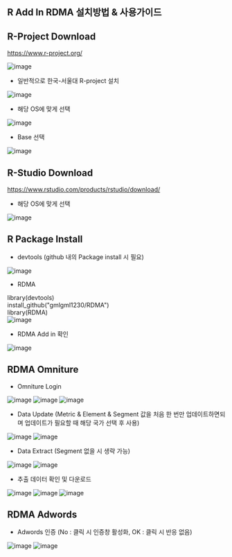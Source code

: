 ## R Add In RDMA 설치방법 & 사용가이드
   
## R-Project Download

https://www.r-project.org/

![image](https://user-images.githubusercontent.com/36947676/38477309-d78b77c2-3bec-11e8-989f-f852a20bbadf.png)

- 일반적으로 한국-서울대 R-project 설치

![image](https://user-images.githubusercontent.com/36947676/38477414-5cc2f032-3bed-11e8-9361-04f41971c7bc.png)

- 해당 OS에 맞게 선택

![image](https://user-images.githubusercontent.com/36947676/38478854-60d96440-3bf6-11e8-90d4-63f8b3b60b4a.png)

- Base 선택

![image](https://user-images.githubusercontent.com/36947676/38480176-e9bc17b4-3bfe-11e8-8280-b7d100653646.png)

## R-Studio Download

https://www.rstudio.com/products/rstudio/download/

- 해당 OS에 맞게 선택

![image](https://user-images.githubusercontent.com/36947676/38480229-3ffa14f0-3bff-11e8-9d79-710b2a5d6b1d.png)

## R Package Install

- devtools (github 내의 Package install 시 필요)

![image](https://user-images.githubusercontent.com/36947676/38480605-7620d3b4-3c01-11e8-8dd2-256ce7fcb644.png)

- RDMA

library(devtools)  
install_github("gmlgml1230/RDMA")  
library(RDMA)  
![image](https://user-images.githubusercontent.com/36947676/38480763-6096133c-3c02-11e8-8f09-4ed8966e2144.png)

- RDMA Add in 확인

![image](https://user-images.githubusercontent.com/36947676/38480794-877a3316-3c02-11e8-9188-c3e0a7a43051.png)


## RDMA Omniture

- Omniture Login

![image](https://user-images.githubusercontent.com/36947676/38481107-1761cb28-3c04-11e8-97d4-8392f573779a.png)
![image](https://user-images.githubusercontent.com/36947676/38481966-43883bd4-3c08-11e8-9973-82a94a3812c4.png)
![image](https://user-images.githubusercontent.com/36947676/38481141-4018726a-3c04-11e8-85b9-0751fdab7aa9.png)

- Data Update (Metric & Element & Segment 값을 처음 한 번만 업데이트하면되며 업데이트가 필요할 때 해당 국가 선택 후 사용)

![image](https://user-images.githubusercontent.com/36947676/38481342-24ed94c4-3c05-11e8-9187-8dd82017d8a1.png)
![image](https://user-images.githubusercontent.com/36947676/38481186-77a8601e-3c04-11e8-8ffa-4129b99e9a4b.png)

- Data Extract (Segment 없을 시 생략 가능)

![image](https://user-images.githubusercontent.com/36947676/38481447-d331296a-3c05-11e8-8f0c-8ae678619117.png)
![image](https://user-images.githubusercontent.com/36947676/38481641-c128bf34-3c06-11e8-8bca-ba5ec3dd0955.png)

- 추출 데이터 확인 및 다운로드

![image](https://user-images.githubusercontent.com/36947676/38481669-ee1bc4fa-3c06-11e8-8f10-2fc3005a7d66.png)
![image](https://user-images.githubusercontent.com/36947676/38481694-0b20abec-3c07-11e8-936c-cd4560c34e98.png)
![image](https://user-images.githubusercontent.com/36947676/38482441-448ddb7c-3c0a-11e8-8438-b28bc535f205.png)

## RDMA Adwords

- Adwords 인증 (No : 클릭 시 인증창 활성화, OK : 클릭 시 반응 없음)

![image](https://user-images.githubusercontent.com/36947676/38482919-1916c95c-3c0c-11e8-962b-74ba90ff71f4.png)
![image](https://user-images.githubusercontent.com/36947676/38482945-2c0b3688-3c0c-11e8-95c7-40575daed823.png)

